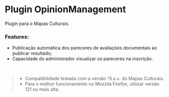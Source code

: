 # Plugin OpinionManagement
Plugin para o Mapas Culturais.

### Features:
- Publicação automática dos pareceres de avaliações documentais ao publicar resultado;
- Capacidade do administrador visualizar os pareceres na inscrição.

&nbsp;
> - Compatíbilidade testada com a versão ^5.x.x. do Mapas Culturais.
> - Para o melhor funcionamento no Mozzila Firefox, utilizar versão 121 ou mais alta.